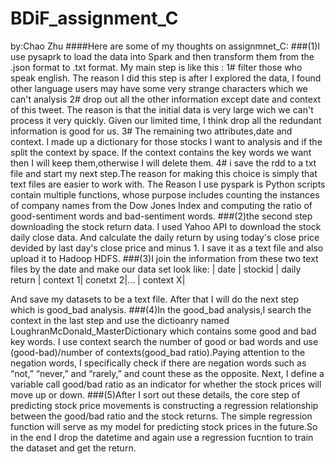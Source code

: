 # BDiF_assignment_C
by:Chao Zhu
####Here are some of my thoughts on assignmnet_C:
###(1)I use pysaprk to load the data into Spark and then transform them from the .json format to .txt format.
My main step is like this :
1# filter those who speak english. The reason I did this step is after I explored the data, I found other language users may have some very strange characters which we can't analysis
2# drop out all the other information except date and context of this tweet. The reason is that the initial data is very large wich we can't process it very quickly. Given our limited time, I think drop all the redundant information is good for us.
3# The remaining two attributes,date and context. I made up a dictionary for those stocks I want to analysis and if the split the context by space. If the context contains the key words we want then I will keep them,otherwise I will delete them.
4# i save the rdd to a txt file and start my next step.The reason for making this choice is simply that text files are easier to work with. 
The Reason I use pyspark is Python scripts contain multiple functions, whose purpose includes counting the instances of company names from the Dow Jones Index and computing the ratio of good-sentiment words and bad-sentiment words. 
###(2)the second step downloading the stock return data. I used Yahoo API to download the stock daily close data. And calculate the daily return by using today's close price devided by last day's close price and minus 1. I save it as a text file and also upload it to Hadoop HDFS.
###(3)I join the information from these two text files by the date and make our data set look like:
              |  date  | stockid | daily return | context 1| conetxt 2|...  | context X|
             
And save my datasets to be a text file. After that I will do the next step which is good_bad analysis.
###(4)In the good_bad analysis,I search the context in the last step and use the dictioanry named LoughranMcDonald_MasterDictionary which contains some good and bad key words. I use context search the number of good or bad words and use (good-bad)/number of contexts(good_bad ratio).Paying attention to the negation words, I specifically check if there are negation words such as “not,” “never,” and “rarely,” and count these as the opposite. Next, I define a variable call good/bad ratio as an indicator for whether the stock prices will move up or down.
###(5)After I sort out these details, the core step of predicting stock price movements is constructing a regression relationship between the good/bad ratio and the stock returns. The simple regression function will serve as my model for predicting stock prices in the future.So in the end I drop the datetime and again use a regression fucntion to train the dataset and get the return. 

